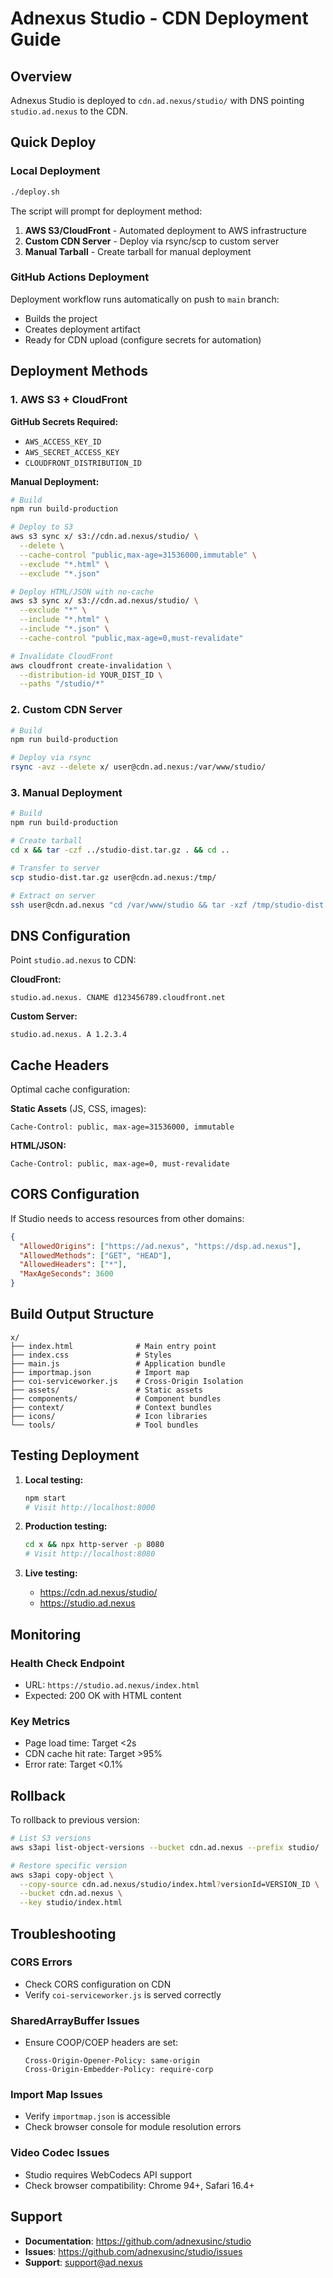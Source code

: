 # Adnexus Studio - CDN Deployment Guide

## Overview

Adnexus Studio is deployed to `cdn.ad.nexus/studio/` with DNS pointing `studio.ad.nexus` to the CDN.

## Quick Deploy

### Local Deployment

```bash
./deploy.sh
```

The script will prompt for deployment method:
1. **AWS S3/CloudFront** - Automated deployment to AWS infrastructure
2. **Custom CDN Server** - Deploy via rsync/scp to custom server
3. **Manual Tarball** - Create tarball for manual deployment

### GitHub Actions Deployment

Deployment workflow runs automatically on push to `main` branch:
- Builds the project
- Creates deployment artifact
- Ready for CDN upload (configure secrets for automation)

## Deployment Methods

### 1. AWS S3 + CloudFront

**GitHub Secrets Required:**
- `AWS_ACCESS_KEY_ID`
- `AWS_SECRET_ACCESS_KEY`
- `CLOUDFRONT_DISTRIBUTION_ID`

**Manual Deployment:**
```bash
# Build
npm run build-production

# Deploy to S3
aws s3 sync x/ s3://cdn.ad.nexus/studio/ \
  --delete \
  --cache-control "public,max-age=31536000,immutable" \
  --exclude "*.html" \
  --exclude "*.json"

# Deploy HTML/JSON with no-cache
aws s3 sync x/ s3://cdn.ad.nexus/studio/ \
  --exclude "*" \
  --include "*.html" \
  --include "*.json" \
  --cache-control "public,max-age=0,must-revalidate"

# Invalidate CloudFront
aws cloudfront create-invalidation \
  --distribution-id YOUR_DIST_ID \
  --paths "/studio/*"
```

### 2. Custom CDN Server

```bash
# Build
npm run build-production

# Deploy via rsync
rsync -avz --delete x/ user@cdn.ad.nexus:/var/www/studio/
```

### 3. Manual Deployment

```bash
# Build
npm run build-production

# Create tarball
cd x && tar -czf ../studio-dist.tar.gz . && cd ..

# Transfer to server
scp studio-dist.tar.gz user@cdn.ad.nexus:/tmp/

# Extract on server
ssh user@cdn.ad.nexus "cd /var/www/studio && tar -xzf /tmp/studio-dist.tar.gz"
```

## DNS Configuration

Point `studio.ad.nexus` to CDN:

**CloudFront:**
```
studio.ad.nexus. CNAME d123456789.cloudfront.net
```

**Custom Server:**
```
studio.ad.nexus. A 1.2.3.4
```

## Cache Headers

Optimal cache configuration:

**Static Assets** (JS, CSS, images):
```
Cache-Control: public, max-age=31536000, immutable
```

**HTML/JSON:**
```
Cache-Control: public, max-age=0, must-revalidate
```

## CORS Configuration

If Studio needs to access resources from other domains:

```json
{
  "AllowedOrigins": ["https://ad.nexus", "https://dsp.ad.nexus"],
  "AllowedMethods": ["GET", "HEAD"],
  "AllowedHeaders": ["*"],
  "MaxAgeSeconds": 3600
}
```

## Build Output Structure

```
x/
├── index.html              # Main entry point
├── index.css               # Styles
├── main.js                 # Application bundle
├── importmap.json          # Import map
├── coi-serviceworker.js    # Cross-Origin Isolation
├── assets/                 # Static assets
├── components/             # Component bundles
├── context/                # Context bundles
├── icons/                  # Icon libraries
└── tools/                  # Tool bundles
```

## Testing Deployment

1. **Local testing:**
   ```bash
   npm start
   # Visit http://localhost:8000
   ```

2. **Production testing:**
   ```bash
   cd x && npx http-server -p 8080
   # Visit http://localhost:8080
   ```

3. **Live testing:**
   - https://cdn.ad.nexus/studio/
   - https://studio.ad.nexus

## Monitoring

### Health Check Endpoint
- URL: `https://studio.ad.nexus/index.html`
- Expected: 200 OK with HTML content

### Key Metrics
- Page load time: Target <2s
- CDN cache hit rate: Target >95%
- Error rate: Target <0.1%

## Rollback

To rollback to previous version:

```bash
# List S3 versions
aws s3api list-object-versions --bucket cdn.ad.nexus --prefix studio/

# Restore specific version
aws s3api copy-object \
  --copy-source cdn.ad.nexus/studio/index.html?versionId=VERSION_ID \
  --bucket cdn.ad.nexus \
  --key studio/index.html
```

## Troubleshooting

### CORS Errors
- Check CORS configuration on CDN
- Verify `coi-serviceworker.js` is served correctly

### SharedArrayBuffer Issues
- Ensure COOP/COEP headers are set:
  ```
  Cross-Origin-Opener-Policy: same-origin
  Cross-Origin-Embedder-Policy: require-corp
  ```

### Import Map Issues
- Verify `importmap.json` is accessible
- Check browser console for module resolution errors

### Video Codec Issues
- Studio requires WebCodecs API support
- Check browser compatibility: Chrome 94+, Safari 16.4+

## Support

- **Documentation**: https://github.com/adnexusinc/studio
- **Issues**: https://github.com/adnexusinc/studio/issues
- **Support**: support@ad.nexus